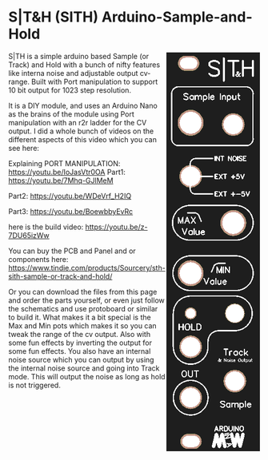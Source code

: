 # S|T&H (SITH) Arduino-Sample-and-Hold
<img align="right" src="SITH-frontpanel.png">
S|TH is a simple arduino based Sample (or Track) and Hold with a bunch of nifty features like interna noise and adjustable output cv-range. Built with Port manipulation to support 10 bit output for 1023 step resolution.

It is a DIY module, and uses an Arduino Nano as the brains of the module using Port manipulation with an r2r ladder for the CV output. I did a whole bunch of videos on the different aspects of this video which you can see here:

Explaining PORT MANIPULATION: https://youtu.be/IoJasVtr0OA
Part1: https://youtu.be/7Mhq-GJlMeM

Part2: https://youtu.be/WDeVrf_H2IQ

Part3: https://youtu.be/BoewbbyEvRc


here is the build video: https://youtu.be/z-7DU65izWw

You can buy the PCB and Panel and or components here: 
https://www.tindie.com/products/Sourcery/sth-sith-sample-or-track-and-hold/

Or you can download the files from this page and order the parts yourself, or even just follow the schematics and use protoboard or similar to build it.
What makes it a bit special is the Max and Min pots which makes it so you can tweak the range of the cv output. Also with some fun effects by inverting the output for some fun effects. You also have an internal noise source which you can output by using the internal noise source and going into Track mode. This will output the noise as long as hold is not triggered.

